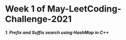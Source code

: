 # Week 1 of May-LeetCoding-Challenge-2021

***1. Prefix and Suffix search using HashMap in C++***





